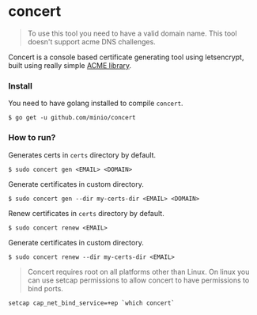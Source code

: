 # concert
<blockquote>
To use this tool you need to have a valid domain name. This tool doesn't support acme DNS challenges.
</blockquote>

Concert is a console based certificate generating tool using letsencrypt, built using really simple [ACME library](https://github.com/xenolf/lego).

### Install

You need to have golang installed to compile `concert`.
```
$ go get -u github.com/minio/concert
```

### How to run?

Generates certs in `certs` directory by default.
```
$ sudo concert gen <EMAIL> <DOMAIN>
```

Generate certificates in custom directory.
```
$ sudo concert gen --dir my-certs-dir <EMAIL> <DOMAIN>
```

Renew certificates in `certs` directory by default.
```
$ sudo concert renew <EMAIL>
```

Generate certificates in custom directory.
```
$ sudo concert renew --dir my-certs-dir <EMAIL>
```

<blockquote>
Concert requires root on all platforms other than Linux. On linux you can use
setcap permissions to allow concert to have permissions to bind ports.
</blockquote>

```
setcap cap_net_bind_service=+ep `which concert`
```
